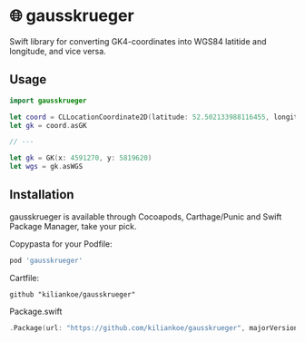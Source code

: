 # 🌐 gausskrueger

Swift library for converting GK4-coordinates into WGS84 latitide and longitude, and vice versa.



## Usage

```swift
import gausskrueger

let coord = CLLocationCoordinate2D(latitude: 52.502133988116455, longitude: 13.342517405215336)
let gk = coord.asGK

// ---

let gk = GK(x: 4591270, y: 5819620)
let wgs = gk.asWGS
```



## Installation

gausskrueger is available through Cocoapods, Carthage/Punic and Swift Package Manager, take your pick.

Copypasta for your Podfile:

```ruby
pod 'gausskrueger'
```

Cartfile:

```
github "kiliankoe/gausskrueger"
```

Package.swift

```swift
.Package(url: "https://github.com/kiliankoe/gausskrueger", majorVersion: 2)
```
